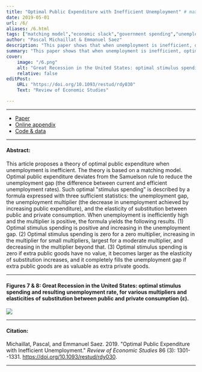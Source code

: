 ```yaml
---
title: "Optimal Public Expenditure with Inefficient Unemployment" # max chars = 70
date: 2019-05-01
url: /6/
aliases: /6.html
tags: ["matching model","economic slack","government spending","unemployment gap","sufficient statistics","business cycles"]
author: "Pascal Michaillat & Emmanuel Saez"
description: "This paper shows that when unemployment is inefficient, optimal public expenditure deviates from the Samuelson rule to reduce the unemployment gap." # max chars = 155
summary: "This paper shows that when unemployment is inefficient, optimal public expenditure deviates from the Samuelson rule to reduce the unemployment gap." # max chars = 290
cover:
    image: "/6.png"
    alt: "Great Recession in the United States: optimal stimulus spending and resulting unemployment rate."
    relative: false
editPost:
    URL: "https://doi.org/10.1093/restud/rdy030"
    Text: "Review of Economic Studies"

---
```


---

<!-- #### Files: -->

- [Paper](/6.pdf)
- [Online appendix](/6a.pdf)
- [Code & data](https://github.com/pmichaillat/stimulus-spending)

---

#### Abstract:

This article proposes a theory of optimal public expenditure when unemployment is inefficient. The theory is based on a matching model. Optimal public expenditure deviates from the Samuelson rule to reduce the unemployment gap (the difference between current and efficient unemployment rates). Such optimal "stimulus spending" is described by a formula expressed with three sufficient statistics: the unemployment gap, the unemployment multiplier (the decrease in unemployment achieved by increasing public expenditure), and the elasticity of substitution between public and private consumption. When unemployment is inefficiently high and the multiplier is positive, the formula yields the following results. (1) Optimal stimulus spending is positive and increasing in the unemployment gap. (2) Optimal stimulus spending is zero for a zero multiplier, increasing in the multiplier for small multipliers, largest for a moderate multiplier, and decreasing in the multiplier beyond that. (3) Optimal stimulus spending is zero if extra public goods have no value, it becomes larger as the elasticity of substitution increases, and it completely fills the unemployment gap if extra public goods are as valuable as extra private goods.

---

#### Figures 7 & 8:  Great Recession in the United States: optimal stimulus spending and resulting unemployment rate, for various multipliers and elasticities of substitution between public and private consumption (ε).

![](/6.png)

---

#### Citation:

Michaillat, Pascal, and Emmanuel Saez. 2019. "Optimal Public Expenditure with Inefficient Unemployment." *Review of Economic Studies* 86 (3): 1301--1331. https://doi.org/10.1093/restud/rdy030.

---

